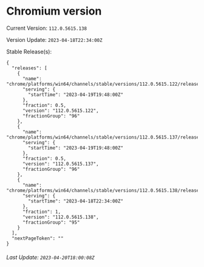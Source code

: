 # Chromium version

Current Version: `112.0.5615.138`

Version Update: `2023-04-18T22:34:00Z`

Stable Release(s):
```
{
  "releases": [
    {
      "name": "chrome/platforms/win64/channels/stable/versions/112.0.5615.122/releases/1681933680",
      "serving": {
        "startTime": "2023-04-19T19:48:00Z"
      },
      "fraction": 0.5,
      "version": "112.0.5615.122",
      "fractionGroup": "96"
    },
    {
      "name": "chrome/platforms/win64/channels/stable/versions/112.0.5615.137/releases/1681933680",
      "serving": {
        "startTime": "2023-04-19T19:48:00Z"
      },
      "fraction": 0.5,
      "version": "112.0.5615.137",
      "fractionGroup": "96"
    },
    {
      "name": "chrome/platforms/win64/channels/stable/versions/112.0.5615.138/releases/1681857240",
      "serving": {
        "startTime": "2023-04-18T22:34:00Z"
      },
      "fraction": 1,
      "version": "112.0.5615.138",
      "fractionGroup": "95"
    }
  ],
  "nextPageToken": ""
}
```

###### Last Update: `2023-04-20T18:00:08Z`
        